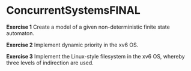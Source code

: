 # ConcurrentSystemsFINAL
**Exercise 1**
Create a model of a given non-deterministic finite state automaton. 

**Exercise 2**
Implement dynamic priority in the xv6 OS.

**Exercise 3**
Implement the Linux-style filesystem in the xv6 OS, whereby three levels of indirection are used.

